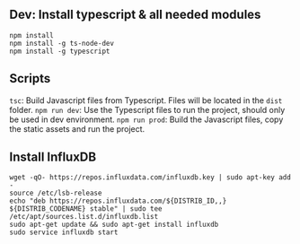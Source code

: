 ## Dev: Install typescript & all needed modules

```
npm install
npm install -g ts-node-dev
npm install -g typescript
```

## Scripts
`tsc`: Build Javascript files from Typescript. Files will be located in the `dist` folder.
`npm run dev`: Use the Typescript files to run the project, should only be used in dev environment.
`npm run prod`: Build the Javascript files, copy the static assets and run the project.

## Install InfluxDB

```
wget -qO- https://repos.influxdata.com/influxdb.key | sudo apt-key add -
source /etc/lsb-release
echo "deb https://repos.influxdata.com/${DISTRIB_ID,,} ${DISTRIB_CODENAME} stable" | sudo tee /etc/apt/sources.list.d/influxdb.list
sudo apt-get update && sudo apt-get install influxdb
sudo service influxdb start
```